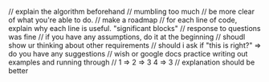 // explain the algorithm beforehand
    // mumbling too much
    // be more clear of what you're able to do. 
    // make a roadmap
    // for each line of code, explain why each line is useful. "significant blocks"
    // response to questions was fine
    // if you have any assumptions, do it at the beginning
    // shoudl show ur thinking about other requirements
    // should i ask if "this is right?" => do you have any suggestions
    // wish or google docs practice writing out examples and running through
    // 1 => 2 => 3   4 => 3
    // explanation should be better